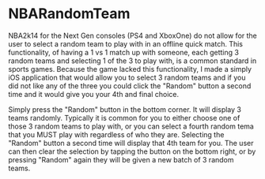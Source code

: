 NBARandomTeam
=============

NBA2k14 for  the Next Gen consoles (PS4 and XboxOne) do not allow for the user to select a random team to play 
with in an offline quick match. This functionality, of having a 1 vs 1 match up with someone, 
each getting 3 random teams and selecting 1 of the 3 to play with, is a common standard in sports games. 
Because the game lacked this functionality, I made a simply iOS application that would allow you to select 
3 random teams and if you did not like any of the three you could click the "Random" button a second time and 
it would give you your 4th and final choice.

Simply press the "Random" button in the bottom corner. It will display 3 teams randomly. Typically it is common for 
you to either choose one of those 3 random teams to play with, or you can select a fourth random tema that you MUST
play with regardless of who they are. Selecting the "Random" button a second time will display that 4th team for you. 
The user can then clear the selection by tapping the button on the bottom right, or by pressing "Random" again they will
be given a new batch of 3 random teams.
